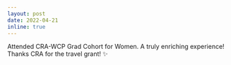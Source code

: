 ```yaml
---
layout: post
date: 2022-04-21
inline: true
---
```


Attended CRA-WCP Grad Cohort for Women. A truly enriching experience! Thanks CRA for the travel grant! :sparkles: 

